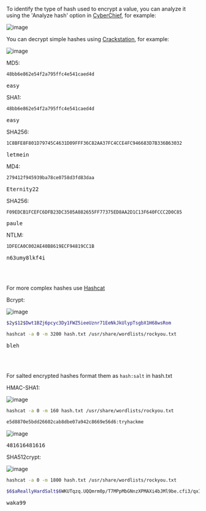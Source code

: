 To identify the type of hash used to encrypt a value, you can analyze it using the 'Analyze hash' option in [CyberChief](https://gchq.github.io/CyberChef/), for example:  

![image](https://github.com/user-attachments/assets/9053fd1c-8d86-49c7-90c4-ed19d8a5aa60)

You can decrypt simple hashes using [Crackstation](https://crackstation.net/), for example:  

![image](https://github.com/user-attachments/assets/e5a17847-a6b5-434e-9ee0-822949b8290d)

MD5:
```Bash
48bb6e862e54f2a795ffc4e541caed4d
```
<pre>
easy
</pre>

SHA1:
```Bash
48bb6e862e54f2a795ffc4e541caed4d
```
<pre>
easy
</pre>

SHA256:
```Bash
1C8BFE8F801D79745C4631D09FFF36C82AA37FC4CCE4FC946683D7B336B63032
```
<pre>
letmein
</pre>

MD4:
```Bash
279412f945939ba78ce0758d3fd83daa
```
<pre>
Eternity22
</pre>

SHA256:
```Bash
F09EDCB1FCEFC6DFB23DC3505A882655FF77375ED8AA2D1C13F640FCCC2D0C85
```
<pre>paule</pre>

NTLM:
```Bash
1DFECA0C002AE40B8619ECF94819CC1B
```
<pre>n63umy8lkf4i</pre>

<br>
</br>

For more complex hashes use [Hashcat](https://hashcat.net/wiki/doku.php?id=example_hashes)  

Bcrypt:  

![image](https://github.com/user-attachments/assets/689f64ae-1cbc-493c-908a-e6c69b82c297)
```Bash
$2y$12$Dwt1BZj6pcyc3Dy1FWZ5ieeUznr71EeNkJkUlypTsgbX1H68wsRom
```
```Bash
hashcat -a 0 -m 3200 hash.txt /usr/share/wordlists/rockyou.txt
```
<pre>
bleh
</pre>  

<br>
</br>

For salted encrypted hashes format them as `hash:salt` in hash.txt  

HMAC-SHA1:  

![image](https://github.com/user-attachments/assets/956ef83b-fd3c-4d66-bfb4-2ed00736518e)
```Bash
hashcat -a 0 -m 160 hash.txt /usr/share/wordlists/rockyou.txt
```
```Bash
e5d8870e5bdd26602cab8dbe07a942c8669e56d6:tryhackme
```
![image](https://github.com/user-attachments/assets/f7faa470-e12e-4d8e-85d8-841654b84f6e)
<pre>481616481616</pre>

SHA512crypt:  

![image](https://github.com/user-attachments/assets/524e7019-0077-484c-a949-e41582085132)
```Bash
hashcat -a 0 -m 1800 hash.txt /usr/share/wordlists/rockyou.txt
```
```Bash
$6$aReallyHardSalt$6WKUTqzq.UQQmrm0p/T7MPpMbGNnzXPMAXi4bJMl9be.cfi3/qxIf.hsGpS41BqMhSrHVXgMpdjS6xeKZAs02.
```
<pre>waka99</pre>

